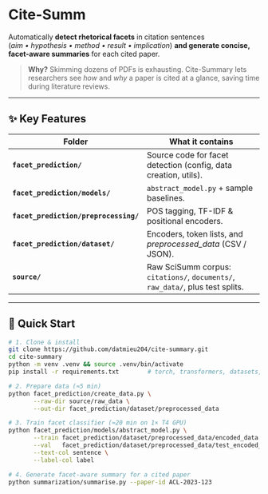 # Cite-Summ

Automatically **detect rhetorical facets** in citation sentences  
(*aim • hypothesis • method • result • implication*) **and generate concise, facet-aware summaries** for each cited paper.

> **Why?**  Skimming dozens of PDFs is exhausting. Cite-Summary lets researchers see *how* and *why* a paper is cited at a glance, saving time during literature reviews.

---

## ✨ Key Features

| Folder | What it contains |
| ------ | ---------------- |
| **`facet_prediction/`** | Source code for facet detection (config, data creation, utils). |
| **`facet_prediction/models/`** | `abstract_model.py` + sample baselines. |
| **`facet_prediction/preprocessing/`** | POS tagging, TF-IDF & positional encoders. |
| **`facet_prediction/dataset/`** | Encoders, token lists, and *preprocessed_data* (CSV / JSON). |
| **`source/`** | Raw SciSumm corpus: `citations/`, `documents/`, `raw_data/`, plus test splits. |

---

## 🚀 Quick Start

```bash
# 1. Clone & install
git clone https://github.com/datmieu204/cite-summary.git
cd cite-summary
python -m venv .venv && source .venv/bin/activate
pip install -r requirements.txt        # torch, transformers, datasets, pandas, scikit-learn…

# 2. Prepare data (≈5 min)
python facet_prediction/create_data.py \
       --raw-dir source/raw_data \
       --out-dir facet_prediction/dataset/preprocessed_data

# 3. Train facet classifier (≈20 min on 1× T4 GPU)
python facet_prediction/models/abstract_model.py \
       --train facet_prediction/dataset/preprocessed_data/encoded_data.csv \
       --val   facet_prediction/dataset/preprocessed_data/test_encoded_data.csv \
       --text-col sentence \
       --label-col label

# 4. Generate facet-aware summary for a cited paper
python summarization/summarise.py --paper-id ACL-2023-123
